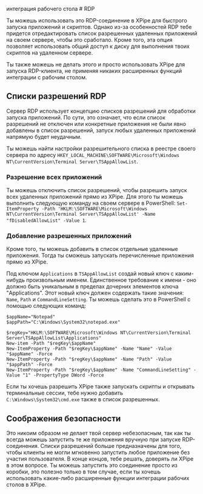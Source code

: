 интеграция рабочего стола # RDP

Ты можешь использовать это RDP-соединение в XPipe для быстрого запуска приложений и скриптов. Однако из-за особенностей RDP тебе придется отредактировать список разрешенных удаленных приложений на своем сервере, чтобы это сработало. Кроме того, эта опция позволяет использовать общий доступ к диску для выполнения твоих скриптов на удаленном сервере.

Ты также можешь не делать этого и просто использовать XPipe для запуска RDP-клиента, не применяя никаких расширенных функций интеграции с рабочим столом.

## Списки разрешений RDP

Сервер RDP использует концепцию списков разрешений для обработки запуска приложений. По сути, это означает, что если список разрешений не отключен или конкретные приложения не были явно добавлены в список разрешений, запуск любых удаленных приложений напрямую будет неудачным.

Ты можешь найти настройки разрешительного списка в реестре своего сервера по адресу `HKEY_LOCAL_MACHINE\SOFTWARE\Microsoft\Windows NT\CurrentVersion\Terminal Server\TSAppAllowList`.

### Разрешение всех приложений

Ты можешь отключить список разрешений, чтобы разрешить запуск всех удаленных приложений прямо из XPipe. Для этого ты можешь выполнить следующую команду на своем сервере в PowerShell: `Set-ItemProperty -Path 'HKLM:\SOFTWARE\Microsoft\Windows NT\CurrentVersion\Terminal Server\TSAppAllowList' -Name "fDisabledAllowList" -Value 1`.

### Добавление разрешенных приложений

Кроме того, ты можешь добавить в список отдельные удаленные приложения. Тогда ты сможешь запускать перечисленные приложения прямо из XPipe.

Под ключом `Applications` в `TSAppAllowList` создай новый ключ с каким-нибудь произвольным именем. Единственное требование к имени - оно должно быть уникальным в пределах дочерних элементов ключа "Applications". Этот новый ключ должен содержать такие значения: `Name`, `Path` и `CommandLineSetting`. Ты можешь сделать это в PowerShell с помощью следующих команд:

```
$appName="Notepad"
$appPath="C:\Windows\System32\notepad.exe"

$regKey="HKLM:\SOFTWARE\Microsoft\Windows NT\CurrentVersion\Terminal Server\TSAppAllowList\Applications"
New-item -Path "$regKey\$appName"
New-ItemProperty -Path "$regKey\$appName" -Name "Name" -Value "$appName" -Force
New-ItemProperty -Path "$regKey\$appName" -Name "Path" -Value "$appPath" -Force
New-ItemProperty -Path "$regKey\$appName" -Name "CommandLineSetting" -Value "1" -PropertyType DWord -Force
```

Если ты хочешь разрешить XPipe также запускать скрипты и открывать терминальные сессии, тебе нужно добавить `C:\Windows\System32\cmd.exe` также в список разрешенных.

## Соображения безопасности

Это никоим образом не делает твой сервер небезопасным, так как ты всегда можешь запустить те же приложения вручную при запуске RDP-соединения. Списки разрешений больше предназначены для того, чтобы клиенты не могли мгновенно запустить любое приложение без участия пользователя. В конце концов, тебе решать, доверять ли XPipe в этом вопросе. Ты можешь запустить это соединение просто из коробки, это полезно только в том случае, если ты хочешь использовать какие-либо расширенные функции интеграции рабочих столов в XPipe.
